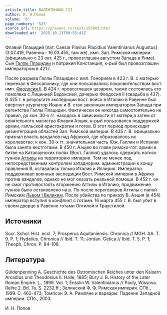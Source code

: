 ```yaml
---
article_title: ВАЛЕНТИНИАН III
author: И. Н.Попов
volume: '6'
page_numbers: '525'
source_url: https://pravenc.ru/text/153943.html
downloaded_at: '2025-10-13T09:55:41Z'
---
```


Флавий Плацидий [лат. Caesar Flavius Placidius Valentinianus Augustus] (3.07.419, Равенна - 16.03.455, там же), имп. Зап. Римской империи (официально с 23 окт. 425 г., провозглашен августом Запада в Риме). Сын [Галлы Плацидии](<https://pravenc.ru/text/Галлы Плацидии.html>) и патрикия Констанция, к-рый был провозглашен императором в 421 г.

После разрыва Галлы Плацидии с имп. Гонорием в 423 г. В. с матерью переехал в Фессалонику, где они пользовались покровительством вост. имп. [Феодосия II](<https://pravenc.ru/text/Феодосий II.html>). В 424 г. провозглашен цезарем, также состоялась его помолвка с Лицинией Евдоксией, дочерью Феодосия II (свадьба в 437). В 425 г. в результате экспедиции вост. войск в Италию в Равенне был свергнут узурпатор Иоанн и В. стал законным императором Запада при регентстве Галлы Плацидии. Фактически он никогда самостоятельно не правил, до кон. 30-х гг. находясь в зависимости от матери,а затем от влиятельного магистра Флавия Аэция, к-рый пользовался поддержкой армии, галльской аристократии и готов. В этот период происходит дезинтеграция областей Зап. Римской империи. В 435 г. В. официально признал власть вандалов над Африкой, где образовалось их королевство; к кон. 30-х гг. значительная часть Юж. Галлии и Испании была занята вестготами. В 450 г. Аэцию во главе римско-гот. армии в битве на Каталаунских полях (Вост. Галлия) удалось сдержать натиск гуннов [Аттилы](https://pravenc.ru/text/Аттила.html) на территорию империи. Тем не менее под непосредственным контролем западнорим. администрации к концу правления В. оставались только Италия и Иллирик. Император поддерживал военные экспедиции Вост. Римской империи в Африку против вандалов, однако не мог оказать реальной помощи. В 452 г. он не смог противостоять вторжению Аттилы в Италию; продвижение гуннов было остановлено на р. По после переговоров Аттилы с папой Римским [Львом I Великим](<https://pravenc.ru/text/Львом I Великим.html>). После убийства по приказу В. Аэция (в 454) император вступил в конфликт с готами. 16 марта 455 г. В. был убит в своем дворце в Равенне готами Оптилой и Траустилой.

## Источники

Socr. Schol. Hist. eccl. 7; Prosperus Aquitaniensis. Chronica // MGH. AA. T. 9. P. 1; Hydatius. Chronica // Ibid. T. 11; Jordan. Getica // Ibid. T. 5. P. 1; Theoph. Chron. P. 84-108.

## Литература

Güldenpenning A. Geschichte des Ostromischen Reiches unter den Kaisern Arcadius und Theodosius II. Halle, 1885; Bury J. B. History of the Later Roman Empire. L., 1899. Vol. 1; Ensslin W. Valentinianus // Pauly, Wissova. Reihe 2. Bd. 7a. S. 2232 ff.; Зелинский Ф. Ф. Римская империя. СПб., 1999. С. 462-473; Томпсон Э. А. Римляне и варвары: Падение Западной империи. СПб., 2003.

И. Н.  Попов
